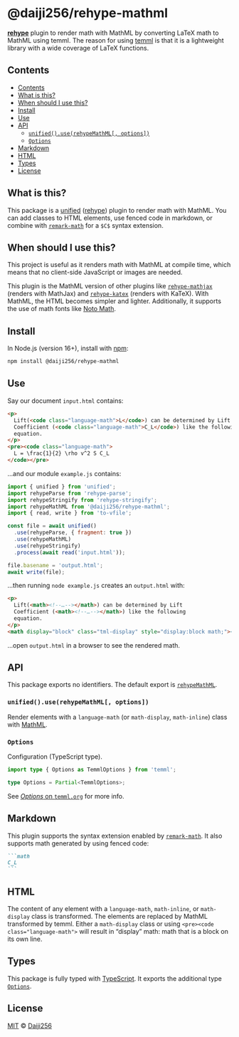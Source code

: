# @daiji256/rehype-mathml

**[rehype][]** plugin to render math with MathML by
converting LaTeX math to MathML using temml.
The reason for using [temml][] is that it is a lightweight library
with a wide coverage of LaTeX functions.

## Contents

- [Contents](#contents)
- [What is this?](#what-is-this)
- [When should I use this?](#when-should-i-use-this)
- [Install](#install)
- [Use](#use)
- [API](#api)
  - [`unified().use(rehypeMathML[, options])`](#unifieduserehypemathml-options)
  - [`Options`](#options)
- [Markdown](#markdown)
- [HTML](#html)
- [Types](#types)
- [License](#license)

## What is this?

This package is a [unified][] ([rehype][]) plugin to render math with MathML.
You can add classes to HTML elements, use fenced code in markdown, or combine
with [`remark-math`][remark-math] for a `$C$` syntax extension.

## When should I use this?

This project is useful as it renders math with MathML at compile time,
which means that no client-side JavaScript or images are needed.

This plugin is the MathML version of other plugins like
[`rehype-mathjax`][rehype-mathjax] (renders with MathJax) and
[`rehype-katex`][rehype-katex] (renders with KaTeX).
With MathML, the HTML becomes simpler and lighter.
Additionally, it supports the use of math fonts like [Noto Math][note-math].

## Install

In Node.js (version 16+), install with [npm][]:

```sh
npm install @daiji256/rehype-mathml
```

## Use

Say our document `input.html` contains:

```html
<p>
  Lift(<code class="language-math">L</code>) can be determined by Lift
  Coefficient (<code class="language-math">C_L</code>) like the following
  equation.
</p>
<pre><code class="language-math">
  L = \frac{1}{2} \rho v^2 S C_L
</code></pre>
```

…and our module `example.js` contains:

```js
import { unified } from 'unified';
import rehypeParse from 'rehype-parse';
import rehypeStringify from 'rehype-stringify';
import rehypeMathML from '@daiji256/rehype-mathml';
import { read, write } from 'to-vfile';

const file = await unified()
  .use(rehypeParse, { fragment: true })
  .use(rehypeMathML)
  .use(rehypeStringify)
  .process(await read('input.html'));

file.basename = 'output.html';
await write(file);
```

…then running `node example.js` creates an `output.html` with:

```html
<p>
  Lift(<math><!--…--></math>) can be determined by Lift
  Coefficient (<math><!--…--></math>) like the following
  equation.
</p>
<math display="block" class="tml-display" style="display:block math;"><!--…--></math>
```

…open `output.html` in a browser to see the rendered math.

## API

This package exports no identifiers.
The default export is [`rehypeMathML`](#unifieduserehypemathml-options).

### `unified().use(rehypeMathML[, options])`

Render elements with a `language-math` (or `math-display`, `math-inline`)
class with [MathML][].

### `Options`

Configuration (TypeScript type).

```ts
import type { Options as TemmlOptions } from 'temml';

type Options = Partial<TemmlOptions>;
```

See [_Options_ on `temml.org`][temml-options] for more info.

## Markdown

This plugin supports the syntax extension enabled by
[`remark-math`][remark-math].
It also supports math generated by using fenced code:

````markdown
```math
C_L
```
````

## HTML

The content of any element with a `language-math`, `math-inline`, or
`math-display` class is transformed.
The elements are replaced by MathML transformed by temml.
Either a `math-display` class or using `<pre><code class="language-math">` will
result in “display” math: math that is a block on its own line.

## Types

This package is fully typed with [TypeScript][].
It exports the additional type [`Options`](#options).

## License

[MIT][license] © [Daiji256][author]

<!-- Definitions -->

[mathml]: https://www.w3.org/Math/
[temml]: https://temml.org/
[temml-options]: https://temml.org/docs/en/administration#options
[unified]: https://github.com/unifiedjs/unified
[rehype]: https://github.com/rehypejs/rehype
[remark-math]: https://github.com/remarkjs/remark-math/tree/main/packages/remark-math
[rehype-mathjax]: https://github.com/remarkjs/remark-math/tree/main/packages/rehype-mathjax
[rehype-katex]: https://github.com/remarkjs/remark-math/tree/main/packages/rehype-katex
[npm]: https://docs.npmjs.com/cli/install
[typescript]: https://www.typescriptlang.org
[note-math]: https://github.com/notofonts/math
[license]: LICENSE
[author]: https://github.com/Daiji256

